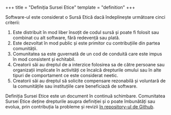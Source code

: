 +++
title = "Definiția Sursei Etice"
template = "definition"
+++

Software-ul este considerat o Sursă Etică dacă îndeplinește următoare cinci criterii:

1. Este distribuit în mod liber însoțit de codul sursă și poate fi folosit sau combinat cu alt software, fără redevență sau plată.
1. Este dezvoltat în mod public și este primitor cu contribuțiile din partea comunității.
1. Comunitatea sa este guvernată de un cod de conduită care este impus în mod consistent și echitabil.
1. Creatorii săi au dreptul de a interzice folosirea sa de către persoane sau organizații implicate în activități ce încalcă drepturile omului sau în alte tipuri de comportament ce este considerat neetic.
1. Creatorii săi au dreptul să solicite compensare rezonabilă și voluntară de la comunitățile sau instituțiile care beneficiază de software.

Definiția Sursei Etice este un document în continuă schimbare. Comunitatea Sursei Etice deține drepturile asupra definiției și o poate îmbunătăți sau evolua, prin contribuția la probleme și revizii [în repository-ul de Github](https://github.com/ContributorCovenant/ethicalsource "Codul sursă al Definiției Sursei Etice").

